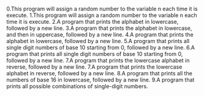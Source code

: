 0.This program will assign a random number to the variable n each time it is execute.
1.This program will assign a random number to the variable n each time it is execute.
2.A program that prints the alphabet in lowercase, followed by a new line.
3.A program that prints the alphabet in lowercase, and then in uppercase, followed by a new line.
4.A program that prints the alphabet in lowercase, followed by a new line.
5.A program that prints all single digit numbers of base 10 starting from 0, followed by a new line.
6.A program that prints all single digit numbers of base 10 starting from 0, followed by a new line.
7.A program that prints the lowercase alphabet in reverse, followed by a new line.
7.A program that prints the lowercase alphabet in reverse, followed by a new line.
8.A program that prints all the numbers of base 16 in lowercase, followed by a new line.
9.A program that prints all possible combinations of single-digit numbers.

